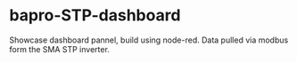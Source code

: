 # bapro-STP-dashboard
Showcase dashboard pannel, build using node-red. Data pulled via modbus form the SMA STP inverter.
